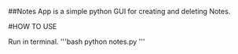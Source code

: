 ##Notes App is a simple python GUI for creating and deleting Notes.

#HOW TO USE

Run in terminal.
'''bash
python notes.py 
'''